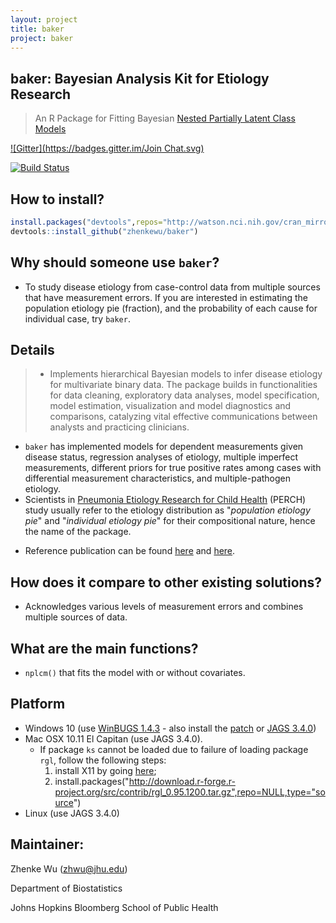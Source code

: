 ```yaml
---
layout: project
title: baker
project: baker
---
```


**baker**: Bayesian Analysis Kit for Etiology Research
------
> An R Package for Fitting Bayesian [Nested Partially Latent Class Models](http://biostats.bepress.com/jhubiostat/paper276/) 

[![Gitter](https://badges.gitter.im/Join Chat.svg)](https://gitter.im/zhenkewu/baker?utm_source=badge&utm_medium=badge&utm_campaign=pr-badge&utm_content=badge)

[![Build Status](https://travis-ci.org/zhenkewu/baker.svg?branch=master)](https://travis-ci.org/zhenkewu/baker)

How to install?
--------------
~~~r
install.packages("devtools",repos="http://watson.nci.nih.gov/cran_mirror/")
devtools::install_github("zhenkewu/baker")
~~~

Why should someone use `baker`?
-------------------------------------

- To study disease etiology from case-control data from multiple sources that have measurement errors. If you are interested in estimating the population etiology pie (fraction), and the probability of each cause for individual case, try `baker`.

Details
-------------------------------------

> * Implements hierarchical Bayesian models to infer disease etiology for multivariate binary data. The package builds in functionalities for data cleaning, exploratory data analyses, model specification, model estimation, visualization and model diagnostics and comparisons, catalyzing vital effective communications between analysts and practicing clinicians. 
  * `baker` has implemented models for dependent measurements given disease status, regression analyses of etiology, multiple imperfect measurements, different priors for true positive rates among cases with differential measurement characteristics, and multiple-pathogen etiology.
  * Scientists in [Pneumonia Etiology Research for Child Health](http://www.jhsph.edu/research/centers-and-institutes/ivac/projects/perch/) (PERCH) study usually refer to the etiology distribution as "*population etiology pie*" and "*individual etiology pie*" for their compositional nature, hence the name of the package.
    
- Reference publication can be found [here](http://onlinelibrary.wiley.com/doi/10.1111/rssc.12101/abstract) and [here](http://biostats.bepress.com/jhubiostat/paper276/).

How does it compare to other existing solutions?
------------------------------------------------
- Acknowledges various levels of measurement errors and combines multiple sources
of data.

What are the main functions?
-----------------------------
- `nplcm()` that fits the model with or without covariates.

Platform
---------
* Windows 10 (use [WinBUGS 1.4.3](http://www.mrc-bsu.cam.ac.uk/software/bugs/the-bugs-project-winbugs/) - also install the [patch](http://www.mrc-bsu.cam.ac.uk/software/bugs/the-bugs-project-winbugs/the-bugs-project-winbugs-patches/) or [JAGS 3.4.0](http://mcmc-jags.sourceforge.net/))
* Mac OSX 10.11 El Capitan (use JAGS 3.4.0). 
    * If package `ks` cannot be loaded due to failure of loading package `rgl`, follow the following steps:
		1. install X11 by going [here](http://xquartz.macosforge.org/trac/wiki/X112.7.7);
        2. install.packages("http://download.r-forge.r-project.org/src/contrib/rgl_0.95.1200.tar.gz",repo=NULL,type="source")
* Linux (use JAGS 3.4.0)

Maintainer:
--------------------------

Zhenke Wu (zhwu@jhu.edu)

Department of Biostatistics

Johns Hopkins Bloomberg School of Public Health
